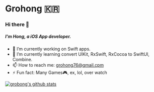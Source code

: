 <!--
**grohong/grohong** is a ✨ _special_ ✨ repository because its `README.md` (this file) appears on your GitHub profile.
-->

# Grohong 🇰🇷

<script type="text/javascript" src="https://platform.linkedin.com/badges/js/profile.js" async defer></script>

### Hi there 👋
##### I'm Hong, a iOS App developer.

- 🔭 I’m currently working on Swift apps.
- 🌱 I’m currently learning convert UIKit, RxSwift, RxCocoa to SwiftUI, Combine.
- 📫 How to reach me: grohong76@gmail.cpm
- ⚡ Fun fact: Many Games🎮, ex, lol, over watch

[![grobong's github stats](https://github-readme-stats.vercel.app/api?username=grobong)](https://github.com/grobong/github-readme-stats)
